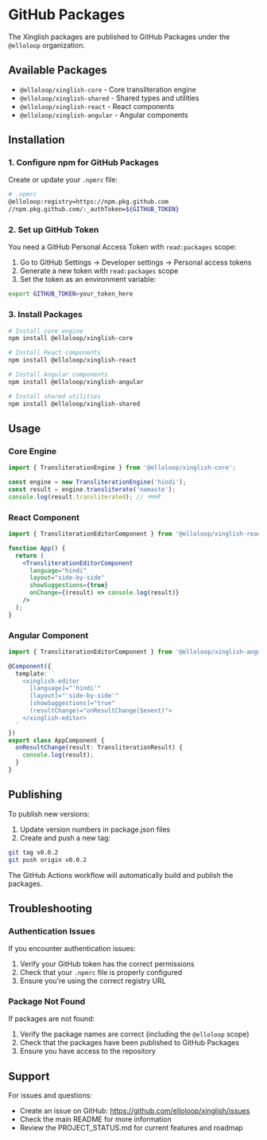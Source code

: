 # GitHub Packages

The Xinglish packages are published to GitHub Packages under the `@elloloop` organization.

## Available Packages

- `@elloloop/xinglish-core` - Core transliteration engine
- `@elloloop/xinglish-shared` - Shared types and utilities
- `@elloloop/xinglish-react` - React components
- `@elloloop/xinglish-angular` - Angular components

## Installation

### 1. Configure npm for GitHub Packages

Create or update your `.npmrc` file:

```bash
# .npmrc
@elloloop:registry=https://npm.pkg.github.com
//npm.pkg.github.com/:_authToken=${GITHUB_TOKEN}
```

### 2. Set up GitHub Token

You need a GitHub Personal Access Token with `read:packages` scope:

1. Go to GitHub Settings → Developer settings → Personal access tokens
2. Generate a new token with `read:packages` scope
3. Set the token as an environment variable:

```bash
export GITHUB_TOKEN=your_token_here
```

### 3. Install Packages

```bash
# Install core engine
npm install @elloloop/xinglish-core

# Install React components
npm install @elloloop/xinglish-react

# Install Angular components
npm install @elloloop/xinglish-angular

# Install shared utilities
npm install @elloloop/xinglish-shared
```

## Usage

### Core Engine

```javascript
import { TransliterationEngine } from '@elloloop/xinglish-core';

const engine = new TransliterationEngine('hindi');
const result = engine.transliterate('namaste');
console.log(result.transliterated); // नमस्ते
```

### React Component

```jsx
import { TransliterationEditorComponent } from '@elloloop/xinglish-react';

function App() {
  return (
    <TransliterationEditorComponent
      language="hindi"
      layout="side-by-side"
      showSuggestions={true}
      onChange={(result) => console.log(result)}
    />
  );
}
```

### Angular Component

```typescript
import { TransliterationEditorComponent } from '@elloloop/xinglish-angular';

@Component({
  template: `
    <xinglish-editor
      [language]="'hindi'"
      [layout]="'side-by-side'"
      [showSuggestions]="true"
      (resultChange)="onResultChange($event)">
    </xinglish-editor>
  `
})
export class AppComponent {
  onResultChange(result: TransliterationResult) {
    console.log(result);
  }
}
```

## Publishing

To publish new versions:

1. Update version numbers in package.json files
2. Create and push a new tag:

```bash
git tag v0.0.2
git push origin v0.0.2
```

The GitHub Actions workflow will automatically build and publish the packages.

## Troubleshooting

### Authentication Issues

If you encounter authentication issues:

1. Verify your GitHub token has the correct permissions
2. Check that your `.npmrc` file is properly configured
3. Ensure you're using the correct registry URL

### Package Not Found

If packages are not found:

1. Verify the package names are correct (including the `@elloloop` scope)
2. Check that the packages have been published to GitHub Packages
3. Ensure you have access to the repository

## Support

For issues and questions:

- Create an issue on GitHub: https://github.com/elloloop/xinglish/issues
- Check the main README for more information
- Review the PROJECT_STATUS.md for current features and roadmap 